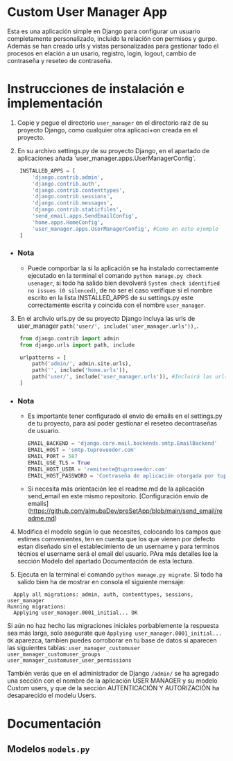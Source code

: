 # Custom User Manager App

Esta es una aplicación simple en Django para configurar un usuario completamente personalizado, incluido la relación con permisos y gurpo. Además se han creado urls y vistas personalizadas para gestionar todo el procesos en elación a un usario, registro, login, logout, cambio de contraseña y reseteo de contraseña.

# Instrucciones de instalación e implementación

1. Copie y pegue el directorio `user_manager` en el directorio raiz de su proyecto Django, como cualquier otra aplicaci+on creada en el proyecto.

2. En su archivo settings.py de su proyecto Django,  en el apartado de aplicaciones añada 'user_manager.apps.UserManagerConfig'.
```python
    INSTALLED_APPS = [
        'django.contrib.admin',
        'django.contrib.auth',
        'django.contrib.contenttypes',
        'django.contrib.sessions',
        'django.contrib.messages',
        'django.contrib.staticfiles',
        'send_email.apps.SendEmailConfig',
        'home.apps.HomeConfig',
        'user_manager.apps.UserManagerConfig', #Como en este ejemplo
    ]
```
* ### Nota
    * Puede comporbar la si la aplicación se ha instalado correctamente ejecutado en la terminal el comando `python manage.py check usenager`,  si todo ha salido bien devolverá `System check identified no issues (0 silenced)`, de no ser el caso verifique si el nombre escrito en la    lista INSTALLED_APPS de su settings.py este correctamente escrita y coincida con el nombre `user_manager`.

3. En el archvio urls.py de su proyecto Django incluya las urls de user_manager `path('user/', include('user_manager.urls')),`.
```python
    from django.contrib import admin
    from django.urls import path, include   

    urlpatterns = [
        path('admin/', admin.site.urls),
        path('', include('home.urls')),
        path('user/', include('user_manager.urls')), #Incluirá las urls de la aplicación user_manager, a partir de del path "user/".
    ]
```
* ### Nota
    * Es importante tener configurado el envio de emails en el settings.py de tu proyecto, para así poder gestionar el reseteo decontraseñas    de usuario.
        ```python
        EMAIL_BACKEND = 'django.core.mail.backends.smtp.EmailBackend'
        EMAIL_HOST = 'smtp.tuproveedor.com'
        EMAIL_PORT = 587
        EMAIL_USE_TLS = True
        EMAIL_HOST_USER = 'remitente@tuproveedor.com'
        EMAIL_HOST_PASSWORD = 'Contraseña de aplicación otorgada por tuproveedor.com'
        ```
    * Si necesita más orientación lee el readme.md de la aplicación send_email en este mismo repositorio. [Configuración envío de emails]       (https://github.com/almubaDev/preSetApp/blob/main/send_email/readme.md)

4. Modifica el modelo según lo que necesites, colocando los campos que estimes comvenientes, ten en cuenta que los que vienen por defecto estan diseñado sin el establecimiento de un username y para terminos técnios el username será el email del usuario. PAra más detalles lee la sección Modelo del apartado Documentación de esta lectura.

5. Ejecuta en la terminal el comando `python manage.py migrate`. Si todo ha salido bien ha de mostrar en consola el siguiente mensaje:
```Operations to perform:
  Apply all migrations: admin, auth, contenttypes, sessions, user_manager     
Running migrations:
  Applying user_manager.0001_initial... OK
```
Si aún no haz hecho las migraciones iniciales porbablemente la respuesta sea más larga, solo asegurate que `Applying user_manager.0001_initial... OK` aparezca, tambien puedes corroborar en tu base de datos si aparecen las siguientes tablas:
`user_manager_customuser`
`user_manager_customuser_groups`
`user_manager_customuser_user_permissions`

También verás que en el administrador de Django `/admin/` se ha agregado una sección con el nombre de la aplicación USER MANAGER y su modelo Custom users, y que de la sección AUTENTICACIÓN Y AUTORIZACIÓN ha desaparecido el modelu Users. 


# Documentación

## Modelos `models.py`